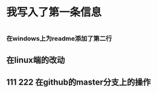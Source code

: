 <h1>我写入了第一条信息<h1/>
<h3>在windows上为readme添加了第二行<h3/>
<h2>在linux端的改动<h2/>
111
222
在github的master分支上的操作
